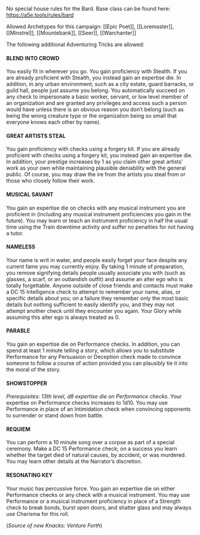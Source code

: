 No special house rules for the Bard.  Base class can be found here: https://a5e.tools/rules/bard

Allowed Archetypes for this campaign: [[Epic Poet]], [[Loremaster]], [[Minstrel]], [[Mountebank]], [[Seer]], [[Warchanter]]

The following additional Adventuring Tricks are allowed:
#### BLEND INTO CROWD 
You easily fit in wherever you go. You gain proficiency with Stealth. If you are already proficient with Stealth, you instead gain an expertise die. In addition, in any urban environment, such as a city estate, guard barracks, or guild hall, people just assume you belong. You automatically succeed on any check to impersonate a basic worker, servant, or low level member of an organization and are granted any privileges and access such a person would have unless there is an obvious reason you don’t belong (such as being the wrong creature type or the organization being so small that everyone knows each other by name). 
#### GREAT ARTISTS STEAL 
You gain proficiency with checks using a forgery kit. If you are already proficient with checks using a forgery kit, you instead gain an expertise die. In addition, your prestige increases by 1 as you claim other great artists’ work as your own while maintaining plausible deniability with the general public. Of course, you may draw the ire from the artists you steal from or those who closely follow their work. 
#### MUSICAL SAVANT 
You gain an expertise die on checks with any musical instrument you are proficient in (including any musical instrument proficiencies you gain in the future). You may learn or teach an instrument proficiency in half the usual time using the Train downtime activity and suffer no penalties for not having a tutor. 
#### NAMELESS 
Your name is writ in water, and people easily forget your face despite any current fame you may currently enjoy. By taking 1 minute of preparation, you remove signifying details people usually associate you with (such as glasses, a scarf, or an outlandish outfit) and assume an alter ego who is totally forgettable. Anyone outside of close friends and contacts must make a DC 15 Intelligence check to attempt to remember your name, alias, or specific details about you; on a failure they remember only the most basic details but nothing sufficient to easily identify you, and they may not attempt another check until they encounter you again. Your Glory while assuming this alter ego is always treated as 0.
#### PARABLE 
You gain an expertise die on Performance checks. In addition, you can spend at least 1 minute telling a story, which allows you to substitute Performance for any Persuasion or Deception check made to convince someone to follow a course of action provided you can plausibly tie it into the moral of the story.
#### SHOWSTOPPER 
*Prerequisites: 13th level, d8 expertise die on Performance checks.* 
Your expertise on Performance checks increases to 1d10. You may use Performance in place of an Intimidation check when convincing opponents to surrender or stand down from battle. 
#### REQUIEM 
You can perform a 10 minute song over a corpse as part of a special ceremony. Make a DC 15 Performance check; on a success you learn whether the target died of natural causes, by accident, or was murdered. You may learn other details at the Narrator’s discretion. 
#### RESONATING KEY 
Your music has percussive force. You gain an expertise die on either Performance checks or any check with a musical instrument. You may use Performance or a musical instrument proficiency in place of a Strength check to break bonds, burst open doors, and shatter glass and may always use Charisma for this roll.

(*Source of new Knacks: Venture Forth*)